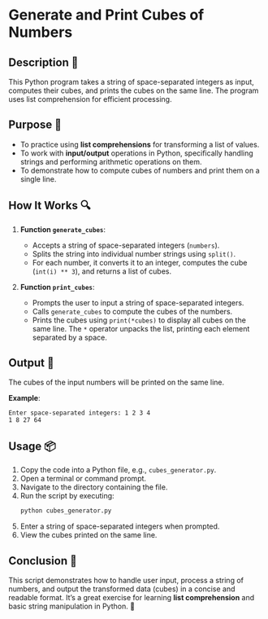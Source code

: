 # Generate and Print Cubes of Numbers

## Description 📝

This Python program takes a string of space-separated integers as input, computes their cubes, and prints the cubes on the same line.
The program uses list comprehension for efficient processing.

## Purpose 🎯

-   To practice using **list comprehensions** for transforming a list of values.
-   To work with **input/output** operations in Python, specifically handling strings and performing arithmetic operations on them.
-   To demonstrate how to compute cubes of numbers and print them on a single line.

## How It Works 🔍

1. **Function `generate_cubes`**:

    - Accepts a string of space-separated integers (`numbers`).
    - Splits the string into individual number strings using `split()`.
    - For each number, it converts it to an integer, computes the cube (`int(i) ** 3`), and returns a list of cubes.

2. **Function `print_cubes`**:
    - Prompts the user to input a string of space-separated integers.
    - Calls `generate_cubes` to compute the cubes of the numbers.
    - Prints the cubes using `print(*cubes)` to display all cubes on the same line. The `*` operator unpacks the list, printing each element separated by a space.

## Output 📜

The cubes of the input numbers will be printed on the same line.

**Example**:

```
Enter space-separated integers: 1 2 3 4
1 8 27 64
```

## Usage 📦

1. Copy the code into a Python file, e.g., `cubes_generator.py`.
2. Open a terminal or command prompt.
3. Navigate to the directory containing the file.
4. Run the script by executing:
    ```bash
    python cubes_generator.py
    ```
5. Enter a string of space-separated integers when prompted.
6. View the cubes printed on the same line.

## Conclusion 🚀

This script demonstrates how to handle user input, process a string of numbers, and output the transformed data (cubes) in a concise and readable format.
It’s a great exercise for learning **list comprehension** and basic string manipulation in Python. 🌟
